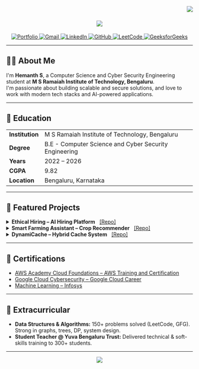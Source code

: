<img align="right" src="https://visitor-badge.laobi.icu/badge?page_id=zennyMe17.zennyMe17" />

<h1 align="center">
  <img src="https://readme-typing-svg.herokuapp.com/?font=Righteous&size=35&center=true&vCenter=true&width=500&height=70&duration=4000&lines=Hi+There!+👋;+I'm+Hemanth+S!;" />
</h1>

<div align="center">
  <a href="https://hemanth-ashy.vercel.app/" target="_blank">
    <img src="https://img.shields.io/badge/Portfolio-%23000000.svg?style=for-the-badge&logo=vercel&logoColor=white" alt="Portfolio" />
  </a>
  <a href="mailto:gowda.hemanth.1718@gmail.com">
    <img src="https://img.shields.io/badge/Email-%23D14836.svg?style=for-the-badge&logo=gmail&logoColor=white" alt="Gmail" />
  </a>
  <a href="https://www.linkedin.com/in/hemanth-s-b239b02b3/" target="_blank">
    <img src="https://img.shields.io/badge/LinkedIn-%230077B5.svg?style=for-the-badge&logo=linkedin&logoColor=white" alt="LinkedIn" />
  </a>
  <a href="https://github.com/zennyMe17" target="_blank">
    <img src="https://img.shields.io/badge/GitHub-%2312100E.svg?style=for-the-badge&logo=github&logoColor=white" alt="GitHub" />
  </a>
  <a href="https://leetcode.com/u/Hemanth-S/" target="_blank">
    <img src="https://img.shields.io/badge/LeetCode-%23FFA116.svg?style=for-the-badge&logo=leetcode&logoColor=white" alt="LeetCode" />
  </a>
  <a href="https://www.geeksforgeeks.org/user/gowdahema6afm/" target="_blank">
    <img src="https://img.shields.io/badge/GeeksforGeeks-%2300C853.svg?style=for-the-badge&logo=geeksforgeeks&logoColor=white" alt="GeeksforGeeks" />
  </a>
</div>

---

## 👨‍💻 About Me

I'm **Hemanth S**, a Computer Science and Cyber Security Engineering student at **M S Ramaiah Institute of Technology, Bengaluru**.  
I'm passionate about building scalable and secure solutions, and love to work with modern tech stacks and AI-powered applications.

---

## 🏫 Education

<table>
  <tr>
    <td><b>Institution</b></td>
    <td>M S Ramaiah Institute of Technology, Bengaluru</td>
  </tr>
  <tr>
    <td><b>Degree</b></td>
    <td>B.E - Computer Science and Cyber Security Engineering</td>
  </tr>
  <tr>
    <td><b>Years</b></td>
    <td>2022 – 2026</td>
  </tr>
  <tr>
    <td><b>CGPA</b></td>
    <td>9.82</td>
  </tr>
  <tr>
    <td><b>Location</b></td>
    <td>Bengaluru, Karnataka</td>
  </tr>
</table>

---

## 🚀 Featured Projects

<details>
<summary><b>Ethical Hiring – AI Hiring Platform</b> &nbsp; <a href="https://github.com/zennyMe17/ethicra" target="_blank">[Repo]</a></summary>

> <b>Tech:</b> Next.js, Firebase, AWS S3, NLP, Vapi AI  
> <b>Date:</b> Jan'25  
> <b>Summary:</b> Developed a SaaS platform for AI-powered mock interviews with real-time voice and secure resume handling, boosting user retention by 60%.

- Scalable web app for AI-powered mock interviews.
- Voice-based interviews (Vapi AI), AWS S3 for secure resume uploads.
- BERT for skill extraction; generative model for interview questions.
- Personalized assessments for users.
</details>

<details>
<summary><b>Smart Farming Assistant – Crop Recommender</b> &nbsp; <a href="https://github.com/zennyMe17/smart_farming_assistant" target="_blank">[Repo]</a></summary>

> <b>Tech:</b> Python, Flask, scikit-learn, Next.js  
> <b>Date:</b> Dec'24  
> <b>Summary:</b> Intelligent crop recommender giving farmers real-time, data-driven planting insights.

- Secure recommender using decision trees & live farm data.
- Flask API with weather integration for real-time predictions.
- Next.js frontend for dynamic suggestions.
</details>

<details>
<summary><b>DynamiCache – Hybrid Cache System</b> &nbsp; <a href="https://github.com/zennyMe17/HybridCacheSystem" target="_blank">[Repo]</a></summary>

> <b>Tech:</b> C++, Threading, LFU, LRU, Multi-Level Queues  
> <b>Date:</b> Mar'25  
> <b>Summary:</b> Hybrid cache switching between LFU/LRU, robust threading for low-latency operation.

- Dynamic LFU/LRU policy switching.
- Scalable, robust for fluctuating workloads.
- Threading for asynchronous, low-latency updates.
</details>

---

## 🏅 Certifications

<ul>
  <li><a href="https://www.credly.com/badges/2cee8d9a-6565-414a-b799-98f748ef1a19/public_url" target="_blank">AWS Academy Cloud Foundations – AWS Training and Certification</a></li>
  <li><a href="https://drive.google.com/file/d/1ad_3rbYSuOX22FoJTefboQBiPHNPZ0n6/view?usp=drive_link" target="_blank">Google Cloud Cybersecurity – Google Cloud Career</a></li>
  <li><a href="https://drive.google.com/file/d/1ijurfIyv7gQuAcUslkF7hohdvWwUbnYP/view?usp=drive_link" target="_blank">Machine Learning – Infosys</a></li>
</ul>

---

## 🌟 Extracurricular

- **Data Structures & Algorithms:** 150+ problems solved (LeetCode, GFG). Strong in graphs, trees, DP, system design.
- **Student Teacher @ Yuva Bengaluru Trust:** Delivered technical & soft-skills training to 300+ students.

---

<div align="center">
  <a href="https://hemanth-ashy.vercel.app/" target="_blank">
    <img src="https://readme-typing-svg.herokuapp.com/?font=Righteous&size=35&center=true&vCenter=true&width=500&height=70&duration=4000&lines=Thanks!+🙏;+Visit+Again!;" />
  </a>
</div>
